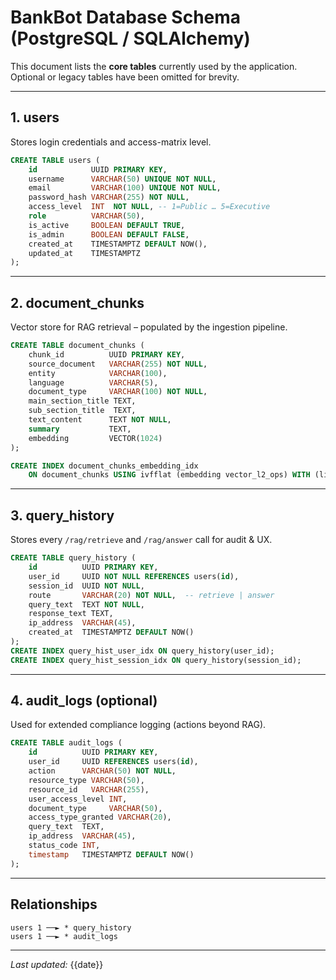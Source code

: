 # BankBot Database Schema (PostgreSQL / SQLAlchemy)

This document lists the **core tables** currently used by the application. Optional or legacy tables have been omitted for brevity.

---

## 1. users
Stores login credentials and access-matrix level.
```sql
CREATE TABLE users (
    id            UUID PRIMARY KEY,
    username      VARCHAR(50) UNIQUE NOT NULL,
    email         VARCHAR(100) UNIQUE NOT NULL,
    password_hash VARCHAR(255) NOT NULL,
    access_level  INT  NOT NULL, -- 1=Public … 5=Executive
    role          VARCHAR(50),
    is_active     BOOLEAN DEFAULT TRUE,
    is_admin      BOOLEAN DEFAULT FALSE,
    created_at    TIMESTAMPTZ DEFAULT NOW(),
    updated_at    TIMESTAMPTZ
);
```

---

## 2. document_chunks
Vector store for RAG retrieval – populated by the ingestion pipeline.
```sql
CREATE TABLE document_chunks (
    chunk_id          UUID PRIMARY KEY,
    source_document   VARCHAR(255) NOT NULL,
    entity            VARCHAR(100),
    language          VARCHAR(5),
    document_type     VARCHAR(100) NOT NULL,
    main_section_title TEXT,
    sub_section_title  TEXT,
    text_content      TEXT NOT NULL,
    summary           TEXT,
    embedding         VECTOR(1024)
);

CREATE INDEX document_chunks_embedding_idx
    ON document_chunks USING ivfflat (embedding vector_l2_ops) WITH (lists = 100);
```

---

## 3. query_history
Stores every `/rag/retrieve` and `/rag/answer` call for audit & UX.
```sql
CREATE TABLE query_history (
    id          UUID PRIMARY KEY,
    user_id     UUID NOT NULL REFERENCES users(id),
    session_id  UUID NOT NULL,
    route       VARCHAR(20) NOT NULL,  -- retrieve | answer
    query_text  TEXT NOT NULL,
    response_text TEXT,
    ip_address  VARCHAR(45),
    created_at  TIMESTAMPTZ DEFAULT NOW()
);
CREATE INDEX query_hist_user_idx ON query_history(user_id);
CREATE INDEX query_hist_session_idx ON query_history(session_id);
```

---

## 4. audit_logs (optional)
Used for extended compliance logging (actions beyond RAG).

```sql
CREATE TABLE audit_logs (
    id          UUID PRIMARY KEY,
    user_id     UUID REFERENCES users(id),
    action      VARCHAR(50) NOT NULL,
    resource_type VARCHAR(50),
    resource_id   VARCHAR(255),
    user_access_level INT,
    document_type     VARCHAR(50),
    access_type_granted VARCHAR(20),
    query_text  TEXT,
    ip_address  VARCHAR(45),
    status_code INT,
    timestamp   TIMESTAMPTZ DEFAULT NOW()
);
```

---

## Relationships
```
users 1 ──► * query_history
users 1 ──► * audit_logs
```

---

*Last updated:* {{date}} 